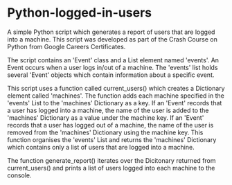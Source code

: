 # Python-logged-in-users
A simple Python script which generates a report of users that are logged into a machine. 
This script was developed as part of the Crash Course on Python from Google Careers Certificates.

The script contains an 'Event' class and a List element named 'events'. 
An Event occurs when a user logs in/out of a machine.
The 'events' list holds several 'Event' objects which contain information about a specific event.

This script uses a function called current_users() which creates a Dictionary element called 'machines'.
The function adds each machine specified in the 'events' List to the 'machines' Dictionary as a key. 
If an 'Event' records that a user has logged into a machine, the name of the user is added to the 'machines' Dictionary as a value under the machine key. 
If an 'Event' records that a user has logged out of a machine, the name of the user is removed from the 'machines' Dictionary using the machine key.
This function organises the 'events' List and returns the 'machines' Dictionary which contains only a list of users that are logged into a machine.

The function generate_report() iterates over the Dicitonary returned from current_users() and prints a list of users logged into each machine to the console.
